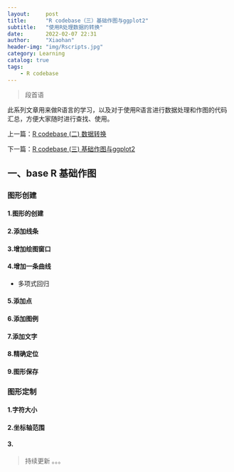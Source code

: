 ```yaml
---
layout:     post
title:      "R codebase（三）基础作图与ggplot2"
subtitle:   "使用R处理数据的转换"
date:       2022-02-07 22:31
author:     "Xiaohan"
header-img: "img/Rscripts.jpg"
category: Learning
catalog: true
tags:
    - R codebase
---
```


> 段首语

此系列文章用来做R语言的学习，以及对于使用R语言进行数据处理和作图的代码汇总，方便大家随时进行查找、使用。

上一篇：[R codebase (二) 数据转换](https://yangxiaohan0120.github.io/learning/2022/02/07/Learning-R-codebase-(二)-数据转换)

下一篇：[R codebase (三) 基础作图与ggplot2](https://yangxiaohan0120.github.io/learning/2022/02/07/Learning-R-codebase-(三)-基础作图与ggplot2)


## 一、base R 基础作图

### 图形创建

#### 1.图形的创建

#### 2.添加线条

#### 3.增加绘图窗口

#### 4.增加一条曲线

* 多项式回归

#### 5.添加点

#### 6.添加图例

#### 7.添加文字

#### 8.精确定位

#### 9.图形保存

### 图形定制

#### 1.字符大小

#### 2.坐标轴范围

#### 3.

> 持续更新 。。。


